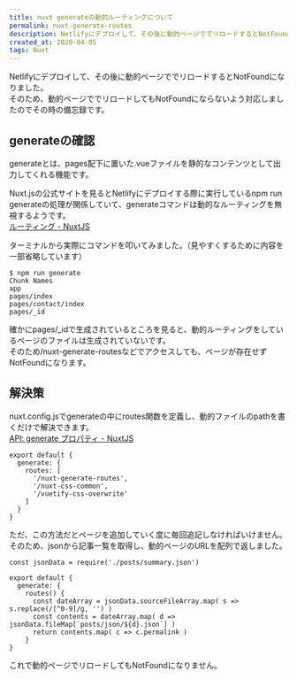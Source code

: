 ```yaml
---
title: nuxt generateの動的ルーティングについて
permalink: nuxt-generate-routes
description: Netlifyにデプロイして、その後に動的ページででリロードするとNotFoundの表示になりました。
created_at: 2020-04-05
tags: Nuxt
---
```


Netlifyにデプロイして、その後に動的ページででリロードするとNotFoundになりました。  
そのため、動的ページででリロードしてもNotFoundにならないよう対応しましたのでその時の備忘録です。

## generateの確認

generateとは、pages配下に置いた.vueファイルを静的なコンテンツとして出力してくれる機能です。

Nuxt.jsの公式サイトを見るとNetlifyにデプロイする際に実行しているnpm run generateの処理が関係していて、generateコマンドは動的なルーティングを無視するようです。  
[ルーティング - NuxtJS](https://ja.nuxtjs.org/guide/routing/#動的なルーティング)  

ターミナルから実際にコマンドを叩いてみました。（見やすくするために内容を一部省略しています）  

```
$ npm run generate
Chunk Names
app
pages/index
pages/contact/index
pages/_id
```

確かにpages/_idで生成されているところを見ると、動的ルーティングをしているページのファイルは生成されていないです。  
そのため/nuxt-generate-routesなどでアクセスしても、ページが存在せずNotFoundになります。  

## 解決策

nuxt.config.jsでgenerateの中にroutes関数を定義し、動的ファイルのpathを書くだけで解決できます。  
[API: generate プロパティ - NuxtJS](https://ja.nuxtjs.org/api/configuration-generate#routes)  

```
export default {
  generate: {
    routes: [
      '/nuxt-generate-routes',
      '/nuxt-css-common',
      '/vuetify-css-overwrite'
    ]
  }
}
```

ただ、この方法だとページを追加していく度に毎回追記しなければいけません。  
そのため、jsonから記事一覧を取得し、動的ページのURLを配列で返しました。

```
const jsonData = require('./posts/summary.json')

export default {
  generate: {
    routes() {
      const dateArray = jsonData.sourceFileArray.map( s => s.replace(/[^0-9]/g, '') )
      const contents = dateArray.map( d => jsonData.fileMap[`posts/json/${d}.json`] )
      return contents.map( c => c.permalink )
    }
}
```

これで動的ページでリロードしてもNotFoundになりません。
